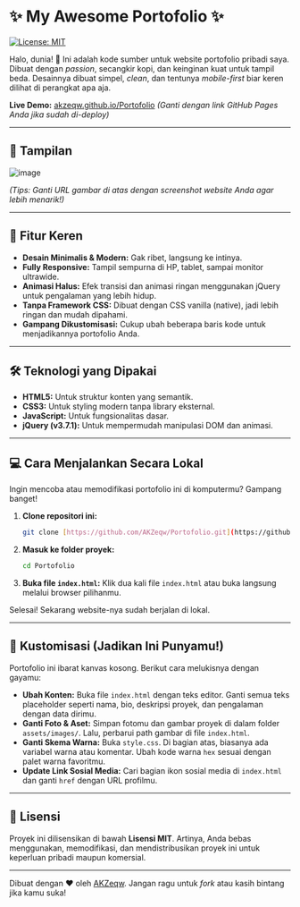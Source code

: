 # ✨ My Awesome Portofolio ✨

[![License: MIT](https://img.shields.io/badge/License-MIT-yellow.svg)](https://opensource.org/licenses/MIT)

Halo, dunia! 👋 Ini adalah kode sumber untuk website portofolio pribadi saya. Dibuat dengan *passion*, secangkir kopi, dan keinginan kuat untuk tampil beda. Desainnya dibuat simpel, *clean*, dan tentunya *mobile-first* biar keren dilihat di perangkat apa aja.

**Live Demo:** [akzeqw.github.io/Portofolio](https://akzeqw.github.io/Portofolio) *(Ganti dengan link GitHub Pages Anda jika sudah di-deploy)*

---

## 📸 Tampilan

![image](https://github.com/user-attachments/assets/7b9ebc7e-9764-4e31-89e4-0062d106f30a)



*(Tips: Ganti URL gambar di atas dengan screenshot website Anda agar lebih menarik!)*

---

## 🚀 Fitur Keren

* **Desain Minimalis & Modern:** Gak ribet, langsung ke intinya.
* **Fully Responsive:** Tampil sempurna di HP, tablet, sampai monitor ultrawide.
* **Animasi Halus:** Efek transisi dan animasi ringan menggunakan jQuery untuk pengalaman yang lebih hidup.
* **Tanpa Framework CSS:** Dibuat dengan CSS vanilla (native), jadi lebih ringan dan mudah dipahami.
* **Gampang Dikustomisasi:** Cukup ubah beberapa baris kode untuk menjadikannya portofolio Anda.

---

## 🛠️ Teknologi yang Dipakai

* **HTML5:** Untuk struktur konten yang semantik.
* **CSS3:** Untuk styling modern tanpa library eksternal.
* **JavaScript:** Untuk fungsionalitas dasar.
* **jQuery (v3.7.1):** Untuk mempermudah manipulasi DOM dan animasi.

---

## 💻 Cara Menjalankan Secara Lokal

Ingin mencoba atau memodifikasi portofolio ini di komputermu? Gampang banget!

1.  **Clone repositori ini:**
    ```bash
    git clone [https://github.com/AKZeqw/Portofolio.git](https://github.com/AKZeqw/Portofolio.git)
    ```

2.  **Masuk ke folder proyek:**
    ```bash
    cd Portofolio
    ```

3.  **Buka file `index.html`:**
    Klik dua kali file `index.html` atau buka langsung melalui browser pilihanmu.

Selesai! Sekarang website-nya sudah berjalan di lokal.

---

## 🎨 Kustomisasi (Jadikan Ini Punyamu!)

Portofolio ini ibarat kanvas kosong. Berikut cara melukisnya dengan gayamu:

* **Ubah Konten:** Buka file `index.html` dengan teks editor. Ganti semua teks placeholder seperti nama, bio, deskripsi proyek, dan pengalaman dengan data dirimu.
* **Ganti Foto & Aset:** Simpan fotomu dan gambar proyek di dalam folder `assets/images/`. Lalu, perbarui path gambar di file `index.html`.
* **Ganti Skema Warna:** Buka `style.css`. Di bagian atas, biasanya ada variabel warna atau komentar. Ubah kode warna `hex` sesuai dengan palet warna favoritmu.
* **Update Link Sosial Media:** Cari bagian ikon sosial media di `index.html` dan ganti `href` dengan URL profilmu.

---

## 📄 Lisensi

Proyek ini dilisensikan di bawah **Lisensi MIT**. Artinya, Anda bebas menggunakan, memodifikasi, dan mendistribusikan proyek ini untuk keperluan pribadi maupun komersial.

---

Dibuat dengan ❤️ oleh [AKZeqw](https://github.com/AKZeqw). Jangan ragu untuk *fork* atau kasih bintang jika kamu suka!
